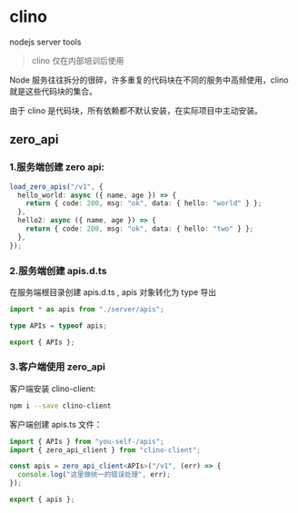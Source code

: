# clino

nodejs server tools

> clino 仅在内部培训后使用

Node 服务往往拆分的很碎，许多重复的代码块在不同的服务中高频使用，clino 就是这些代码块的集合。

由于 clino 是代码块，所有依赖都不默认安装，在实际项目中主动安装。

## zero_api

### 1.服务端创建 zero api:

```ts
load_zero_apis("/v1", {
  hello_world: async ({ name, age }) => {
    return { code: 200, msg: "ok", data: { hello: "world" } };
  },
  hello2: async ({ name, age }) => {
    return { code: 200, msg: "ok", data: { hello: "two" } };
  },
});
```

### 2.服务端创建 apis.d.ts

在服务端根目录创建 apis.d.ts , apis 对象转化为 type 导出

```ts
import * as apis from "./server/apis";

type APIs = typeof apis;

export { APIs };
```

### 3.客户端使用 zero_api

客户端安装 clino-client:

```sh
npm i --save clino-client
```

客户端创建 apis.ts 文件：

```ts
import { APIs } from "you-self-/apis";
import { zero_api_client } from "clino-client";

const apis = zero_api_client<APIs>("/v1", (err) => {
  console.log("这里做统一的错误处理", err);
});

export { apis };
```
